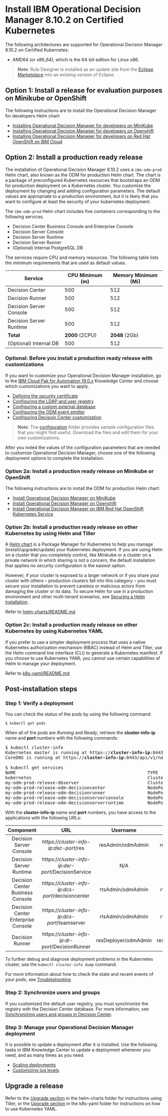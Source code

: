 # Install IBM Operational Decision Manager 8.10.2 on Certified Kubernetes

The following architectures are supported for Operational Decision Manager 8.10.2 on Certified Kubernetes:
- AMD64 (or x86_64), which is the 64-bit edition for Linux x86.

> **Note**: Rule Designer is installed as an update site from the [Eclipse Marketplace](https://marketplace.eclipse.org/content/ibm-operational-decision-manager-developers-v-8102-rule-designer) into an existing version of Eclipse.

## Option 1: Install a release for evaluation purposes on Minikube or OpenShift

The following instructions are to install the Operational Decision Manager for developers Helm chart:

   * [Installing Operational Decision Manager for developers on MiniKube](platform/README_Eval_Minikube.md)
   * [Installing Operational Decision Manager for developers on Openshift](platform/README_Eval_Openshift.md)
   * [Installing Operational Decision Manager for developers on Red Hat OpenShift on IBM Cloud](platform/README_Eval_ROKS.md)
## Option 2: Install a production ready release

The installation of Operational Decision Manager 8.10.2 uses a `ibm-odm-prod` Helm chart, also known as the ODM for production Helm chart. The chart is a package of preconfigured Kubernetes resources that bootstraps an ODM for production deployment on a Kubernetes cluster. You customize the deployment by changing and adding configuration parameters. The default values are appropriate to a production environment, but it is likely that you want to configure at least the security of your kubernetes deployment.

The `ibm-odm-prod` Helm chart includes five containers corresponding to the following services.
- Decision Center Business Console and Enterprise Console
- Decision Server Console
- Decision Server Runtime
- Decision Server Runner
- (Optional) Internal PostgreSQL DB

The services require CPU and memory resources. The following table lists the minimum requirements that are used as default values.

| Service  | CPU Minimum (m) | Memory Minimum (Mi) |
| ---------- | ----------- | ------------------- |
| Decision Center | 500           | 512                  |
| Decision Runner     | 500           | 512                  |
| Decision Server Console  | 500           | 512                  |
| Decision Server Runtime    | 500           | 512                   |
| **Total**  | **2000** (2CPU)     | **2048** (2Gb)             |
| (Optional) Internal DB    | 500           | 512                   |

### Optional: Before you install a production ready release with customizations

If you want to customize your Operational Decision Manager installation, go to the [IBM Cloud Pak for Automation 19.0.x](https://www.ibm.com/support/knowledgecenter/SSYHZ8_19.0.x/com.ibm.dba.install/k8s_topics/tsk_install_odm.html) Knowledge Center and choose which customizations you want to apply.
   * [Defining the security certificate](https://www.ibm.com/support/knowledgecenter/SSYHZ8_19.0.x/com.ibm.dba.install/k8s_topics/tsk_replace_security_certificate.html)
   * [Configuring the LDAP and user registry](https://www.ibm.com/support/knowledgecenter/SSYHZ8_19.0.x/com.ibm.dba.install/k8s_topics/con_config_user_registry.html)
   * [Configuring a custom external database](https://www.ibm.com/support/knowledgecenter/SSYHZ8_19.0.x/com.ibm.dba.install/k8s_topics/tsk_custom_external_db.html)
   * [Configuring the ODM event emitter](https://www.ibm.com/support/knowledgecenter/SSYHZ8_19.0.x/com.ibm.dba.install/k8s_topics/tsk_custom_emitters.html)
   * [Configuring Decision Center customization](https://www.ibm.com/support/knowledgecenter/SSYHZ8_19.0.x/com.ibm.dba.install/k8s_topics/tsk_custom_dc.html)

> **Note**: The [configuration](configuration) folder provides sample configuration files that you might find useful. Download the files and edit them for your own customizations.

After you noted the values of the configuration parameters that are needed to customize Operational Decision Manager, choose one of the following deployment options to complete the installation.

### Option 2a: Install a production ready release on Minikube or OpenShift

The following instructions are to install the ODM for production Helm chart:
  * [Install Operational Decision Manager on MiniKube](platform/README_Minikube.md)
  * [Install Operational Decision Manager on Openshift](platform/README_Openshift.md)
  * [Install Operational Decision Manager on IBM Red Hat OpenShift Kubernetes Service](platform/README_Openshift.md)

### Option 2b: Install a production ready release on other Kubernetes by using Helm and Tiller

A [Helm chart](https://helm.sh/) is a Package Manager for Kubernetes to help you manage (install/upgrade/update) your Kubernetes deployment. If you are using Helm on a cluster that you completely control, like Minikube or a cluster on a private network in which sharing is not a concern, the default installation that applies no security configuration is the easiest option.

However, if your cluster is exposed to a larger network or if you share your cluster with others – production clusters fall into this category – you must secure your installation to prevent careless or malicious actors from damaging the cluster or its data. To secure Helm for use in a production environment and other multi-tenant scenarios, see [Securing a Helm installation](https://helm.sh/docs/using_helm/#securing-your-helm-installation).

Refer to [helm-charts/README.md](helm-charts/README.md)

### Option 2c: Install a production ready release on other Kubernetes by using Kubernetes YAML

If you prefer to use a simpler deployment process that uses a native Kubernetes authorization mechanism (RBAC) instead of Helm and Tiller, use the Helm command line interface (CLI) to generate a Kubernetes manifest. If you choose to use Kubernetes YAML you cannot use certain capabilities of Helm to manage your deployment.

Refer to [k8s-yaml/README.md](k8s-yaml/README.md)

## Post-installation steps

### Step 1: Verify a deployment

You can check the status of the pods by using the following command:
```console
$ kubectl get pods
```

When all of the pods are *Running* and *Ready*, retrieve the <b>cluster-info-ip</b> name and <b>port</b> numbers with the following commands:

<pre>
$ kubectl cluster-info
Kubernetes master is running at https://<b>cluster-info-ip</b>:8443
CoreDNS is running at https://<b>cluster-info-ip</b>:8443/api/v1/namespaces/kube-system/services/kube-dns:dns/proxy

$ kubectl get services
NAME                                                  TYPE        CLUSTER-IP  EXTERNAL-IP   PORT(S)                    AGE
kubernetes                                            ClusterIP   ****        none          443/TCP                    9m
my-odm-prod-release-dbserver                          ClusterIP   ****        none          5432/TCP                   3m
my-odm-prod-release-odm-decisioncenter                NodePort    ****        none          9453:<b>dcs-port</b>/TCP   3m
my-odm-prod-release-odm-decisionrunner                NodePort    ****        none          9443:<b>dr-port</b>/TCP    3m
my-odm-prod-release-odm-decisionserverconsole         NodePort    ****        none          9443:<b>dsc-port</b>/TCP   3m
my-odm-prod-release-odm-decisionserverruntime         NodePort    ****        none          9443:<b>dsr-port</b>/TCP   3m
</pre>

With the <b>cluster-info-ip</b> name and <b>port</b> numbers, you have access to the applications with the following URLs:

|Component|URL|Username|Password|
|:-----:|:-----:|:-----:|:-----:|
| Decision Server Console | https://*cluster-info-ip*:*dsc-port*/res |resAdmin/odmAdmin|resAdmin/odmAdmin|
| Decision Server Runtime |https://*cluster-info-ip*:*dsr-port*/DecisionService |N/A|N/A|
| Decision Center Business Console |  https://*cluster-info-ip*:*dcs-port*/decisioncenter |rtsAdmin/odmAdmin|rtsAdmin/odmAdmin|
| Decision Center Enterprise Console |  https://*cluster-info-ip*:*dcs-port*/teamserver |rtsAdmin/odmAdmin|rtsAdmin/odmAdmin|
| Decision Runner |  https://*cluster-info-ip*:*dr-port*/DecisionRunner |resDeployer/odmAdmin|resDeployer/odmAdmin|

To further debug and diagnose deployment problems in the Kubernetes cluster, use the `kubectl cluster-info dump` command.

For more information about how to check the state and recent events of your pods, see
[Troubleshooting](https://www.ibm.com/support/knowledgecenter/SSYHZ8_19.0.x/com.ibm.dba.install/k8s_topics/tsk_troubleshooting.html).

### Step 2: Synchronize users and groups

If you customized the default user registry, you must synchronize the registry with the Decision Center database. For more information, see
[Synchronizing users and groups in Decision Center](https://www.ibm.com/support/knowledgecenter/SSYHZ8_19.0.x/com.ibm.dba.install/k8s_topics/tsk_synchronize_users.html).

### Step 3: Manage your Operational Decision Manager deployment

It is possible to update a deployment after it is installed. Use the following tasks in IBM Knowledge Center to update a deployment whenever you need, and as many times as you need.
   * [Scaling deployments](https://www.ibm.com/support/knowledgecenter/SSYHZ8_19.0.x/com.ibm.dba.managing/k8s_topics/tsk_odm_scaling.html?view=kc)
   * [Customizing log levels](https://www.ibm.com/support/knowledgecenter/SSYHZ8_19.0.x/com.ibm.dba.managing/k8s_topics/tsk_odm_custom_logging.html?view=kc)

## Upgrade a release

Refer to the [Upgrade section](helm-charts/README.md#upgrade-a-release) in the helm-charts folder for instructions using Tiller, or the [Upgrade section](k8s-yaml/README.md#upgrade-a-release) in the k8s-yaml folder for instructions on how to use Kubernetes YAML.
